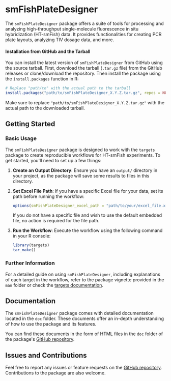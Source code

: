 # smFishPlateDesigner
The `smFishPlateDesigner` package offers a suite of tools for processing and analyzing high-throughput single-molecule fluorescence in situ hybridization (HT-smFish) data. It provides functionalities for creating PCR plate layouts, analyzing TIV dosage data, and more.

#### Installation from GitHub and the Tarball
You can install the latest version of `smFishPlateDesigner` from GitHub using the source tarball. First, download the tarball (`.tar.gz` file) from the GitHub releases or clone/download the repository. Then install the package using the `install.packages` function in R:

```r
# Replace "path/to" with the actual path to the tarball
install.packages("path/to/smFishPlateDesigner_X.Y.Z.tar.gz", repos = NULL, type = "source")
```

Make sure to replace `"path/to/smFishPlateDesigner_X.Y.Z.tar.gz"` with the actual path to the downloaded tarball.

## Getting Started

### Basic Usage

The `smFishPlateDesigner` package is designed to work with the `targets` package to create reproducible workflows for HT-smFish experiments. To get started, you'll need to set up a few things:

1. **Create an Output Directory**: Ensure you have an `output/` directory in your project, as the package will save some results to files in this directory.

2. **Set Excel File Path**: If you have a specific Excel file for your data, set its path before running the workflow:

   ```r
   options(smFishPlateDesigner_excel_path = "path/to/your/excel_file.xlsx")
   ```

   If you do not have a specific file and wish to use the default embedded file, no action is required for the file path.

3. **Run the Workflow**: Execute the workflow using the following command in your R console:

   ```r
   library(targets)
   tar_make()
   ```

### Further Information

For a detailed guide on using `smFishPlateDesigner`, including explanations of each target in the workflow, refer to the package vignette provided in the `man` folder or check the [targets documentation](https://docs.ropensci.org/targets/).

## Documentation

The `smFishPlateDesigner` package comes with detailed documentation located in the `doc` folder. These documents offer an in-depth understanding of how to use the package and its features.

You can find these documents in the form of HTML files in the `doc` folder of the package's [GitHub repository](https://github.com/cedrichk/smFishPlateDesigner/tree/main/doc).

## Issues and Contributions

Feel free to report any issues or feature requests on the [GitHub repository](https://github.com/cedrichk/smFishPlateDesigner). Contributions to the package are also welcome.


